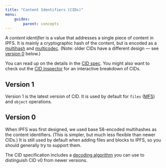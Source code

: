 ```yaml
---
title: "Content Identifiers (CIDs)"
menu:
    guides:
        parent: concepts
---
```


A *content identifier* is a value that addresses a single piece of content in IPFS. It is mainly a cryptographic hash of the content, but is encoded as a [multihash](https://github.com/multiformats/multihash) and [multicodec](https://github.com/multiformats/multicodec). (Note: older CIDs have a different design — see [version 0](#version-0) below.)

<!-- TODO: explain more of the details of how CID v1 is composed here. -->

You can read up on the details in the [CID spec](https://github.com/ipld/cid). You might also want to check out the [CID inspector](http://cid-utils.ipfs.team/#zb2rhiVd5G2DSpnbYtty8NhYHeDvNkPxjSqA7YbDPuhdihj9L) for an interactive breakdown of CIDs.

## Version 1

Version 1 is the latest version of CID. It is used by default for `files` ([MFS](/concepts/mfs)) and `object` operations.

## Version 0

When IPFS was first designed, we used base 58-encoded multihashes as the content identifiers. (This is simpler, but much less flexible than newer CIDs.) It is still used by default when adding files and blocks to IPFS, so you should generally try to support them.

The CID specification includes a [decoding algorithm](https://github.com/ipld/cid/blob/ef1b2002394b15b1e6c26c30545fd485f2c4c138/README.md#decoding-algorithm) you can use to distinguish CID v0 from newer versions.
